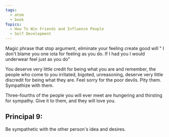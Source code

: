 ```yaml
---
tags:
  - atom
  - book
Topics:
  - How To Win Friends and Influence People
  - Self Development
---
```

Magic phrase that stop argument, eliminate your feeling create good will
" I don't blame you one iota for feeling as you do. If I had you I would underwear feel just as you do"

You deserve very little credit for being what you are and remember, the people who come to you irritated, bigoted, unreasoning, deserve very little discredit for being what they are. Feel sorry for the poor devils. Pity them. Sympathize with them.

Three-fourths of the people you will ever meet are hungering and thirsting for sympathy. Give it to them, and they will love you.

## Principal 9:
Be sympathetic with the other
person's idea and desires.